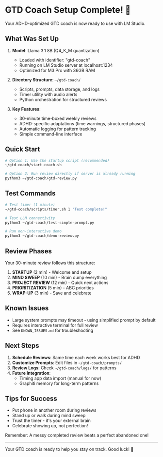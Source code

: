 # GTD Coach Setup Complete! 🎉

Your ADHD-optimized GTD coach is now ready to use with LM Studio.

## What Was Set Up

1. **Model**: Llama 3.1 8B (Q4_K_M quantization)
   - Loaded with identifier: "gtd-coach"
   - Running on LM Studio server at localhost:1234
   - Optimized for M3 Pro with 36GB RAM

2. **Directory Structure**: `~/gtd-coach/`
   - Scripts, prompts, data storage, and logs
   - Timer utility with audio alerts
   - Python orchestration for structured reviews

3. **Key Features**:
   - 30-minute time-boxed weekly reviews
   - ADHD-specific adaptations (time warnings, structured phases)
   - Automatic logging for pattern tracking
   - Simple command-line interface

## Quick Start

```bash
# Option 1: Use the startup script (recommended)
~/gtd-coach/start-coach.sh

# Option 2: Run review directly if server is already running
python3 ~/gtd-coach/gtd-review.py
```

## Test Commands

```bash
# Test timer (1 minute)
~/gtd-coach/scripts/timer.sh 1 "Test complete!"

# Test LLM connectivity
python3 ~/gtd-coach/test-simple-prompt.py

# Run non-interactive demo
python3 ~/gtd-coach/demo-review.py
```

## Review Phases

Your 30-minute review follows this structure:
1. **STARTUP** (2 min) - Welcome and setup
2. **MIND SWEEP** (10 min) - Brain dump everything
3. **PROJECT REVIEW** (12 min) - Quick next actions
4. **PRIORITIZATION** (5 min) - ABC priorities
5. **WRAP-UP** (3 min) - Save and celebrate

## Known Issues

- Large system prompts may timeout - using simplified prompt by default
- Requires interactive terminal for full review
- See `KNOWN_ISSUES.md` for troubleshooting

## Next Steps

1. **Schedule Reviews**: Same time each week works best for ADHD
2. **Customize Prompts**: Edit files in `~/gtd-coach/prompts/`
3. **Review Logs**: Check `~/gtd-coach/logs/` for patterns
4. **Future Integration**: 
   - Timing app data import (manual for now)
   - Graphiti memory for long-term patterns

## Tips for Success

- Put phone in another room during reviews
- Stand up or walk during mind sweep
- Trust the timer - it's your external brain
- Celebrate showing up, not perfection!

Remember: A messy completed review beats a perfect abandoned one!

---

Your GTD coach is ready to help you stay on track. Good luck! 🚀